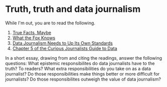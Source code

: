 # Truth, truth and data journalism

While I'm out, you are to read the following.

1. [True Facts, Maybe](https://source.opennews.org/en-US/learning/true-facts-maybe/)
2. [What the Fox Knows](http://fivethirtyeight.com/features/what-the-fox-knows/)
3. [Data Journalism Needs to Up Its Own Standards](http://www.niemanlab.org/2014/07/alberto-cairo-data-journalism-needs-to-up-its-own-standards/)
4. [Chapter 5 of the Curious Journalists Guide to Data](https://towcenter.gitbooks.io/curious-journalist-s-guide-to-data/content/communication/index.html)


In a short essay, drawing from and citing the readings, answer the following questions: What epistemic responsibilites do data journalists have to the truth? To readers? What extra responsibilities do you take on as a data journalist? Do those responsibilities make things better or more difficult for journalists? Do those responsibilites outweigh the value of data journalism?
